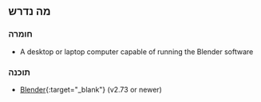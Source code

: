 ## מה נדרש

### חומרה

+ A desktop or laptop computer capable of running the Blender software

### תוכנה

+ [Blender](https://www.blender.org/download/){:target="_blank"} (v2.73 or newer)